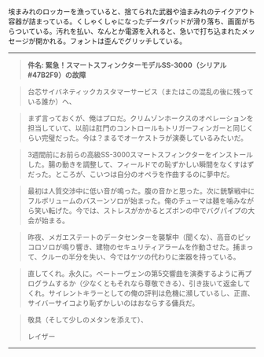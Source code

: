 埃まみれのロッカーを漁っていると、捨てられた武器や油まみれのテイクアウト容器が詰まっている。くしゃくしゃになったデータパッドが滑り落ち、画面がちらついている。汚れを払い、なんとか電源を入れると、急いで打ち込まれたメッセージが開かれる。フォントは歪んでグリッチしている。

---

> **件名: 緊急！スマートスフィンクターモデルSS-3000（シリアル#47B2F9）の故障**

> 台芯サイバネティックカスタマーサービス（またはこの混乱の後に残っている誰か）へ、

> まず言っておくが、俺はプロだ。クリムゾンホークスのオペレーションを担当していて、以前は肛門のコントロールもトリガーフィンガーと同じくらい完璧だった。今は？まるでオーケストラが演奏しているみたいだ。

> 3週間前にお前らの高級SS-3000スマートスフィンクターをインストールした。腸の動きを調整して、フィールドでの恥ずかしい瞬間をなくすはずだった。ところが、こいつは自分のオペラを作曲するのに夢中だ。

> 最初は人質交渉中に低い音が鳴った。腹の音かと思った。次に銃撃戦中にフルボリュームのバスーンソロが始まった。俺のチューマは麺を噛みながら笑い転げた。今では、ストレスがかかるとズボンの中でバグパイプの大会が始まる。

> 昨夜、メガエステートのデータセンターを襲撃中（聞くな）、高音のピッコロソロが鳴り響き、建物のセキュリティアラームを作動させた。捕まって、クルーの半分を失い、今ではケツの代わりに楽器を持っている。

> 直してくれ。永久に。ベートーヴェンの第5交響曲を演奏するように再プログラムするか（少なくともそれなら尊敬できる）、引き抜いて返金してくれ。サイレントキラーとしての俺の評判は危機に瀕しているし、正直、サイバーサイコより恥ずかしいのはおならする傭兵だ。

> 敬具（そして少しのメタンを添えて）、
>
> レイザー

---
